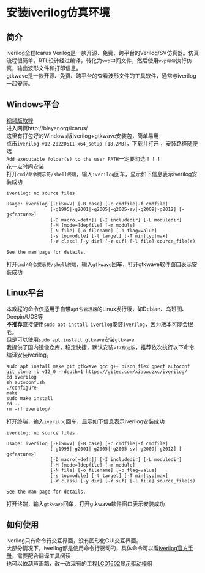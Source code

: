 # 安装iverilog仿真环境

## 简介
iverilog全程Icarus Verilog是一款开源、免费、跨平台的Verilog/SV仿真器。仿真流程很简单，RTL设计经过编译，转化为`vvp`中间文件，然后使用`vvp命令`执行仿真，输出波形文件和打印信息。  
gtkwave是一款开源、免费、跨平台的查看波形文件的工具软件，通常与iverilog一起安装。  

## Windows平台
[视频版教程](https://www.bilibili.com/video/BV1Se4y1C7sZ)  
进入网页http://bleyer.org/icarus/  
这里有打包好的Windows版iverilog+gtkwave安装包，简单易用  
点击`iverilog-v12-20220611-x64_setup [18.2MB]`，下载并打开 ，安装路径随便选  
`Add executable folder(s) to the user PATH`一定要勾选！！！  
花一点时间安装  
打开`cmd/命令提示符/shell终端`，输入`iverilog`回车，显示如下信息表示iverilog安装成功  
```
iverilog: no source files.

Usage: iverilog [-EiSuvV] [-B base] [-c cmdfile|-f cmdfile]
                [-g1995|-g2001|-g2005|-g2005-sv|-g2009|-g2012] [-g<feature>]
                [-D macro[=defn]] [-I includedir] [-L moduledir]
                [-M [mode=]depfile] [-m module]
                [-N file] [-o filename] [-p flag=value]
                [-s topmodule] [-t target] [-T min|typ|max]
                [-W class] [-y dir] [-Y suf] [-l file] source_file(s)

See the man page for details.
```  
打开`cmd/命令提示符/shell终端`，输入`gtkwave`回车，打开gtkwave软件窗口表示安装成功   

## Linux平台
本教程的命令仅适用于自带`apt包管理器`的Linux发行版，如Debian、乌班图、Deepin/UOS等  
**不推荐**直接使用`sudo apt install iverilog`安装`iverilog`，因为版本可能会很老。  
但是可以使用`sudo apt install gtkwave`安装`gtkwave`  
我提供了国内镜像仓库，稳定快捷，默认安装`v12稳定版`，推荐依次执行以下命令编译安装iverilog。  
```
sudo apt install make git gtkwave gcc g++ bison flex gperf autoconf
git clone -b v12_0 --depth=1 https://gitee.com/xiaowuzxc/iverilog/
cd iverilog
sh autoconf.sh
./configure
make
sudo make install
cd ..
rm -rf iverilog/
```
打开终端，输入`iverilog`回车，显示如下信息表示iverilog安装成功  
```
iverilog: no source files.

Usage: iverilog [-EiSuvV] [-B base] [-c cmdfile|-f cmdfile]
                [-g1995|-g2001|-g2005|-g2005-sv|-g2009|-g2012] [-g<feature>]
                [-D macro[=defn]] [-I includedir] [-L moduledir]
                [-M [mode=]depfile] [-m module]
                [-N file] [-o filename] [-p flag=value]
                [-s topmodule] [-t target] [-T min|typ|max]
                [-W class] [-y dir] [-Y suf] [-l file] source_file(s)

See the man page for details.
```  
打开终端，输入`gtkwave`回车，打开gtkwave软件窗口表示安装成功   


## 如何使用
iverilog只有命令行交互界面，没有图形化GUI交互界面。  
大部分情况下，iverilog都是使用命令行驱动的，具体命令可以看[iverilog官方手册](https://steveicarus.github.io/iverilog/)，需要配合翻译工具阅读  
也可以依葫芦画瓢，改一改现有的工程[LCD1602显示驱动模组](https://gitee.com/xiaowuzxc/LCD1602-display-IP/)  
